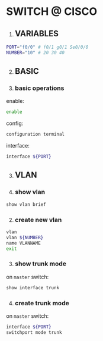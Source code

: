 # SWITCH @ CISCO

1. ## VARIABLES
```bash
PORT="f0/0" # f0/1 g0/1 Se0/0/0
NUMBER="10" # 20 30 40
```

2. ## BASIC
1. ### basic operations
enable:
```bash
enable
```

config:
```bash
configuration terminal
```

interface:
```bash
interface ${PORT}
```

3. ## VLAN
1. ### show vlan
```bash
show vlan brief
```

2. ### create new vlan
```bash
vlan
vlan ${NUMBER}
name VLANNAME
exit
```

3. ### show trunk mode
on `master` switch:
```bash
show interface trunk
```

4. ### create trunk mode
on `master` switch:
```bash
interface ${PORT}
switchport mode trunk
```
